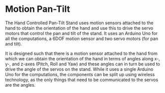 # Motion Pan-Tilt

The Hand Controlled Pan-Tilt Stand uses motion sensors attached to the hand to obtain the orientation of the hand and use this to drive the servo motors that control the pan and tilt of the stand. It uses an Arduino Uno for all the computations, a 6DOF motion sensor and two servo motors (for pan and tilt).

It is designed such that there is a motion sensor attached to the hand from which we can obtain the orientation of the hand in terms of angles along x-, y-, and z-axes (Pitch, Roll and Yaw) and these angles can in turn be used to drive the angle of the servos on the stand. While it uses a single Arduino Uno for the computations, the components can be split up using wireless technology, as the only things that need to be communicated to the servos are the angles.
